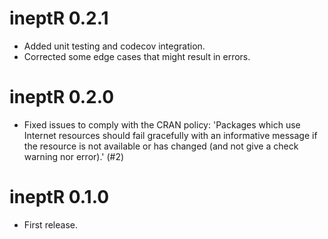 # ineptR 0.2.1

* Added unit testing and codecov integration.
* Corrected some edge cases that might result in errors.

# ineptR 0.2.0

* Fixed issues to comply with the CRAN policy:
'Packages which use Internet resources should fail gracefully with an
informative message if the resource is not available or has changed (and
not give a check warning nor error).' (#2)

# ineptR 0.1.0

* First release.
